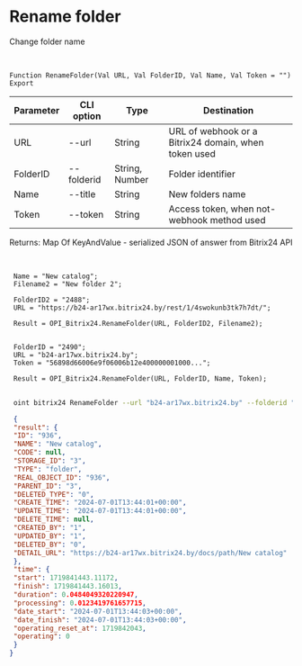 ﻿---
sidebar_position: 18
---

# Rename folder
 Change folder name


<br/>


`Function RenameFolder(Val URL, Val FolderID, Val Name, Val Token = "") Export`

 | Parameter | CLI option | Type | Destination |
 |-|-|-|-|
 | URL | --url | String | URL of webhook or a Bitrix24 domain, when token used |
 | FolderID | --folderid | String, Number | Folder identifier |
 | Name | --title | String | New folders name |
 | Token | --token | String | Access token, when not-webhook method used |

 
 Returns: Map Of KeyAndValue - serialized JSON of answer from Bitrix24 API

<br/>




```bsl title="Code example"
 Name = "New catalog";
 Filename2 = "New folder 2";
 
 FolderID2 = "2488";
 URL = "https://b24-ar17wx.bitrix24.by/rest/1/4swokunb3tk7h7dt/";
 
 Result = OPI_Bitrix24.RenameFolder(URL, FolderID2, Filename2);
 
 
 FolderID = "2490";
 URL = "b24-ar17wx.bitrix24.by";
 Token = "56898d66006e9f06006b12e400000001000...";
 
 Result = OPI_Bitrix24.RenameFolder(URL, FolderID, Name, Token);
```
	


```sh title="CLI command example"
 
 oint bitrix24 RenameFolder --url "b24-ar17wx.bitrix24.by" --folderid "2490" --title %title% --token "56898d66006e9f06006b12e400000001000..."

```

```json title="Result"
 {
 "result": {
 "ID": "936",
 "NAME": "New catalog",
 "CODE": null,
 "STORAGE_ID": "3",
 "TYPE": "folder",
 "REAL_OBJECT_ID": "936",
 "PARENT_ID": "3",
 "DELETED_TYPE": "0",
 "CREATE_TIME": "2024-07-01T13:44:01+00:00",
 "UPDATE_TIME": "2024-07-01T13:44:01+00:00",
 "DELETE_TIME": null,
 "CREATED_BY": "1",
 "UPDATED_BY": "1",
 "DELETED_BY": "0",
 "DETAIL_URL": "https://b24-ar17wx.bitrix24.by/docs/path/New catalog"
 },
 "time": {
 "start": 1719841443.11172,
 "finish": 1719841443.16013,
 "duration": 0.0484049320220947,
 "processing": 0.0123419761657715,
 "date_start": "2024-07-01T13:44:03+00:00",
 "date_finish": "2024-07-01T13:44:03+00:00",
 "operating_reset_at": 1719842043,
 "operating": 0
 }
}
```
